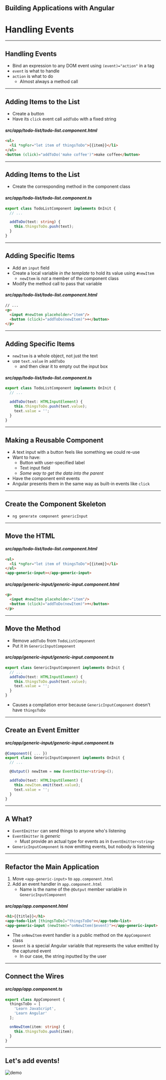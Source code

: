 <!-- .slide: data-background="images/title-slide.jpg" -->
<!-- .slide: id="events" -->
## Building Applications with Angular

# Handling Events

---

<!-- .slide: id="events-handling-events" -->
## Handling Events

- Bind an expression to any DOM event using `(event)="action"` in a tag
- `event` is what to handle
- `action` is what to do
  - Almost always a method call

---
<!-- .slide: id="events-adding-items-1" -->
## Adding Items to the List

- Create a button
- Have its `click` event call `addToDo` with a fixed string

#### _src/app/todo-list/todo-list.component.html_
```html
<ul>
  <li *ngFor="let item of thingsToDo">{{item}}</li>
</ul>
<button (click)="addToDo('make coffee')">make coffee</button>
```

---
<!-- .slide: id="events-adding-items-2" -->
## Adding Items to the List

- Create the corresponding method in the component class

#### _src/app/todo-list/todo-list.component.ts_
```ts
export class TodoListComponent implements OnInit {
  // ...

  addToDo(text: string) {
    this.thingsToDo.push(text);
  }
}
```

---
<!-- .slide: id="events-adding-specific-items-1" -->
## Adding Specific Items

- Add an `input` field
- Create a local variable *in the template* to hold its value using `#newItem`
  - `newItem` is *not* a member of the component class
- Modify the method call to pass that variable

#### _src/app/todo-list/todo-list.component.html_
```html
// ...
<p>
  <input #newItem placeholder="item"/>
  <button (click)="addToDo(newItem)">+</button>
</p>
```

---

<!-- .slide: id="events-adding-specific-items-2" -->
## Adding Specific Items

- `newItem` is a whole object, not just the text
- use `text.value` in `addToDo`
  - and then clear it to empty out the input box


#### _src/app/todo-list/todo-list.component.ts_
```ts
export class TodoListComponent implements OnInit {
  // ...

  addToDo(text: HTMLInputElement) {
    this.thingsToDo.push(text.value);
    text.value = '';
  }
}
```

---
<!-- .slide: id="events-reusable-components" -->
## Making a Reusable Component

- A text input with a button feels like something we could re-use
- Want to have:
  - Button with user-specified label
  - Text input field
  - *Some way to get the data into the parent*
- Have the component emit events
- Angular presents them in the same way as built-in events like `click`

---
<!-- .slide: id="events-component-skeleton" -->
## Create the Component Skeleton

- `ng generate component genericInput`

---
<!-- .slide: id="events-move-the-html" -->
## Move the HTML

#### _src/app/todo-list/todo-list.component.html_
```html
<ul>
  <li *ngFor="let item of thingsToDo">{{item}}</li>
</ul>
<app-generic-input></app-generic-input>
```

#### _src/app/generic-input/generic-input.component.html_
```html
<p>
  <input #newItem placeholder="item"/>
  <button (click)="addToDo(newItem)">+</button>
</p>
```

---
<!-- .slide: id="events-move-the-method" -->
## Move the Method

- Remove `addToDo` from `TodoListComponent`
- Put it in `GenericInputComponent`

#### _src/app/generic-input/generic-input.component.ts_
```ts
export class GenericInputComponent implements OnInit {
  // ...
  addToDo(text: HTMLInputElement) {
    this.thingsToDo.push(text.value);
    text.value = '';
  }
}
```

- Causes a compilation error because `GenericInputComponent` doesn't have `thingsToDo`

---
<!-- .slide: id="events-create-event-emitter-1" -->
## Create an Event Emitter

#### _src/app/generic-input/generic-input.component.ts_
```ts
@Component({ ... })
export class GenericInputComponent implements OnInit {
  // ...

  @Output() newItem = new EventEmitter<string>();

  addToDo(text: HTMLInputElement) {
    this.newItem.emit(text.value);
    text.value = '';
  }
}
```

---
<!-- .slide: id="events-create-event-emitter-2" -->
## A What?

- `EventEmitter` can send things to anyone who's listening
- `EventEmitter` is *generic*
  - Must provide an actual type for events as in `EventEmitter<string>`
- `GenericInputComponent` is now emitting events, but nobody is listening

---
<!-- .slide: id="events-refactor" -->
## Refactor the Main Application

1. Move `<app-generic-input>` to `app.component.html`
1. Add an event handler in `app.component.html`
   - Name is the name of the `@Output` member variable in `GenericInputComponent`

#### _src/app/app.component.html_
```html
<h1>{{title}}</h1>
<app-todo-list [thingsToDo]="thingsToDo"></app-todo-list>
<app-generic-input (newItem)="onNewItem($event)"></app-generic-input>
```

- The `onNewItem` event handler is a public method on the `AppComponent` class
- `$event` is a special Angular variable that represents the value emitted by the captured event
  - In our case, the string inputted by the user

---
<!-- .slide: id="events-connect-the-wires" -->
## Connect the Wires

#### _src/app/app.component.ts_
```ts
export class AppComponent {
  thingsToDo = [
    'Learn JavaScript',
    'Learn Angular'
  ];

  onNewItem(item: string) {
    this.thingsToDo.push(item);
  }
}
```

---

<!-- .slide: id="events-demo" -->
## Let's add events!

![demo](images/todo-list-final.png)

